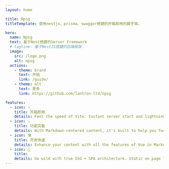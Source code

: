 ```yaml
---
layout: home

title: Npsg
titleTemplate: 使用nestjs、prisma、swagger搭建的开箱即用的脚手架。

hero:
  name: Npsg
  text: 基于Nest搭建的Server Framework
  # tagline: 基于NestJS搭建的后端框架
  image:
    src: /logo.png
    alt: npsg
  actions:
    - theme: brand
      text: 开始
      link: /guide/
    - theme: alt
      text: 更多
      link: https://github.com/lantron-ltd/npsg

features:
  - icon: ⚡️
    title: 开箱即用
    details: Feel the speed of Vite. Instant server start and lightning fast HMR that stays fast regardless of the app size.
  - icon: 💡
    title: 功能完备
    details: With Markdown-centered content, it's built to help you focus on writing and deployed with minimum configuration.
  - icon: 🛠️
    title: 开发快速
    details: Enhance your content with all the features of Vue in Markdown, while being able to customize your site with Vue.
  - icon: 🔑
    title: 
    details: Go wild with true SSG + SPA architecture. Static on page load, but engage users with 100% interactivity from there.
---
```


